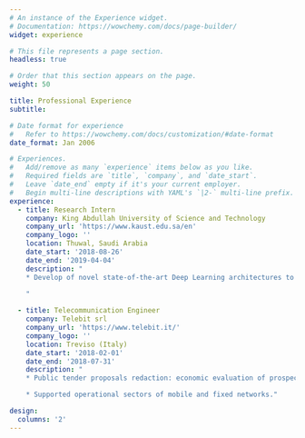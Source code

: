 ```yaml
---
# An instance of the Experience widget.
# Documentation: https://wowchemy.com/docs/page-builder/
widget: experience

# This file represents a page section.
headless: true

# Order that this section appears on the page.
weight: 50

title: Professional Experience
subtitle:

# Date format for experience
#   Refer to https://wowchemy.com/docs/customization/#date-format
date_format: Jan 2006

# Experiences.
#   Add/remove as many `experience` items below as you like.
#   Required fields are `title`, `company`, and `date_start`.
#   Leave `date_end` empty if it's your current employer.
#   Begin multi-line descriptions with YAML's `|2-` multi-line prefix.
experience:
  - title: Research Intern
    company: King Abdullah University of Science and Technology
    company_url: 'https://www.kaust.edu.sa/en'
    company_logo: ''
    location: Thuwal, Saudi Arabia
    date_start: '2018-08-26'
    date_end: '2019-04-04'
    description: "
    * Develop of novel state-of-the-art Deep Learning architectures to address challenging Computer Vision problems.

    "
        
  - title: Telecommunication Engineer
    company: Telebit srl
    company_url: 'https://www.telebit.it/'
    company_logo: ''
    location: Treviso (Italy)
    date_start: '2018-02-01'
    date_end: '2018-07-31'
    description: "
    * Public tender proposals redaction: economic evaluation of prospect projects by analisys project's technical aspects. 

    * Supported operational sectors of mobile and fixed networks."

design:
  columns: '2'
---
```





